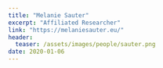 ```yaml
---
title: "Melanie Sauter"
excerpt: "Affiliated Researcher"
link: "https://melaniesauter.eu/"
header:
  teaser: /assets/images/people/sauter.png
date: 2020-01-06
---
```

